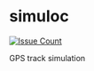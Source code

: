 simuloc
=======

[![Issue Count](https://codeclimate.com/github/dann41/simuloc/badges/issue_count.svg)](https://codeclimate.com/github/dann41/simuloc)

GPS track simulation
